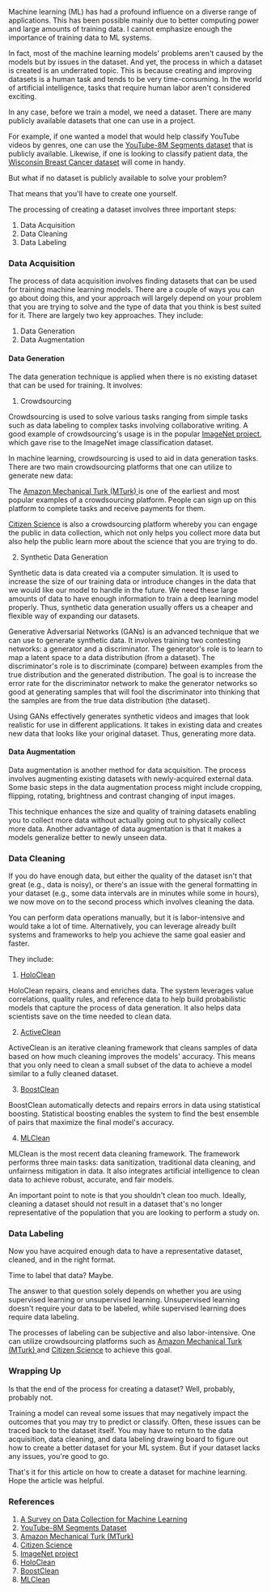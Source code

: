 Machine learning (ML) has had a profound influence on a diverse range of applications. This has been possible mainly due to better computing power and large amounts of training data. I cannot emphasize enough the importance of training data to ML systems.

In fact, most of the machine learning models' problems aren't caused by the models but by issues in the dataset. And yet, the process in which a dataset is created is an underrated topic. This is because creating and improving datasets is a human task and tends to be very time-consuming. In the world of artificial intelligence, tasks that require human labor aren't considered exciting.

In any case, before we train a model, we need a dataset. There are many publicly available datasets that one can use in a project.

For example, if one wanted a model that would help classify YouTube videos by genres, one can use the [YouTube-8M Segments dataset](https://research.google.com/youtube8m/) that is publicly available. Likewise, if one is looking to classify patient data, the [Wisconsin Breast Cancer dataset](https://archive.ics.uci.edu/ml/datasets/Breast+Cancer+Wisconsin+%28Diagnostic%29) will come in handy.

But what if no dataset is publicly available to solve your problem?

That means that you'll have to create one yourself. 

The processing of creating a dataset involves three important steps:

1. Data Acquisition
2. Data Cleaning
3. Data Labeling

### Data Acquisition

The process of data acquisition involves finding datasets that can be used for training machine learning models. There are a couple of ways you can go about doing this, and your approach will largely depend on your problem that you are trying to solve and the type of data that you think is best suited for it. There are largely two key approaches. They include:

1. Data Generation
2. Data Augmentation

#### Data Generation

The data generation technique is applied when there is no existing dataset that can be used for training. It involves: 

1. Crowdsourcing 

Crowdsourcing is used to solve various tasks ranging from simple tasks such as data labeling to complex tasks involving collaborative writing. A good example of crowdsourcing's usage is in the popular [ImageNet project](http://www.image-net.org/), which gave rise to the ImageNet image classification dataset. 

In machine learning, crowdsourcing is used to aid in data generation tasks. There are two main crowdsourcing platforms that one can utilize to generate new data:

The [Amazon Mechanical Turk (MTurk) ](https://www.mturk.com/) is one of the earliest and most popular examples of a crowdsourcing platform. People can sign up on this platform to complete tasks and receive payments for them.

[Citizen Science](https://en.wikipedia.org/wiki/Citizen_science) is also a crowdsourcing platform whereby you can engage the public in data collection, which not only helps you collect more data but also help the public learn more about the science that you are trying to do.

2. Synthetic Data Generation

Synthetic data is data created via a computer simulation. It is used to increase the size of our training data or introduce changes in the data that we would like our model to handle in the future. We need these large amounts of data to have enough information to train a deep learning model properly.
Thus, synthetic data generation usually offers us a cheaper and flexible way of expanding our datasets.

Generative Adversarial Networks (GANs) is an advanced technique that we can use to generate synthetic data. It involves training two contesting networks: a generator and a discriminator. The generator's role is to learn to map a latent space to a data distribution (from a dataset). The discriminator's role is to discriminate (compare) between examples from the true distribution and the generated distribution. The goal is to increase the error rate for the discriminator network to make the generator networks so good at generating samples that will fool the discriminator into thinking that the samples are from the true data distribution (the dataset). 

Using GANs effectively generates synthetic videos and images that look realistic for use in different applications. It takes in existing data and creates new data that looks like your original dataset. Thus, generating more data.

#### Data Augmentation

Data augmentation is another method for data acquisition. The process involves augmenting existing datasets with newly-acquired external data. Some basic steps in the data augmentation process might include cropping, flipping, rotating, brightness and contrast changing of input images.

This technique enhances the size and quality of training datasets enabling you to collect more data without actually going out to physically collect more data. Another advantage of data augmentation is that it makes a models generalize better to newly unseen data.    

### Data Cleaning

If you do have enough data, but either the quality of the dataset isn't that great (e.g., data is noisy), or there's an issue with the general formatting in your dataset (e.g., some data intervals are in minutes while some in hours), we now move on to the second process which involves cleaning the data.

You can perform data operations manually, but it is labor-intensive and would take a lot of time. Alternatively, you can leverage already built systems and frameworks to help you achieve the same goal easier and faster.

They include:

1. [HoloClean](http://www.holoclean.io/) 

HoloClean repairs, cleans and enriches data. The system leverages value correlations, quality rules, and reference data to help build probabilistic models that capture the process of data generation. It also helps data scientists save on the time needed to clean data.

2. [ActiveClean](https://activeclean.github.io/) 

ActiveClean is an iterative cleaning framework that cleans samples of data based on how much cleaning improves the models' accuracy. This means that you only need to clean a small subset of the data to achieve a model similar to a fully cleaned dataset.

3. [BoostClean](https://arxiv.org/pdf/1711.01299.pdf) 

BoostClean automatically detects and repairs errors in data using statistical boosting. Statistical boosting enables the system to find the best ensemble of pairs that maximize the final model's accuracy.

4. [MLClean](https://arxiv.org/pdf/1904.10761.pdf)

MLClean is the most recent data cleaning framework. The framework performs three main tasks: data sanitization, traditional data cleaning, and unfairness mitigation in data. It also integrates artificial intelligence to clean data to achieve robust, accurate, and fair models.     

An important point to note is that you shouldn't clean too much. Ideally, cleaning a dataset should not result in a dataset that's no longer representative of the population that you are looking to perform a study on.

### Data Labeling

Now you have acquired enough data to have a representative dataset, cleaned, and in the right format. 

Time to label that data? Maybe.

The answer to that question solely depends on whether you are using supervised learning or unsupervised learning. Unsupervised learning doesn't require your data to be labeled, while supervised learning does require data labeling.

The processes of labeling can be subjective and also labor-intensive. One can utilize crowdsourcing platforms such as [Amazon Mechanical Turk (MTurk) ](https://www.mturk.com/) and [Citizen Science](https://en.wikipedia.org/wiki/Citizen_science) to achieve this goal.  

### Wrapping Up

Is that the end of the process for creating a dataset? Well, probably, probably not.

Training a model can reveal some issues that may negatively impact the outcomes that you may try to predict or classify. Often, these issues can be traced back to the dataset itself. You may have to return to the data acquisition, data cleaning, and data labeling drawing board to figure out how to create a better dataset for your ML system. But if your dataset lacks any issues, you're good to go.

That's it for this article on how to create a dataset for machine learning. Hope the article was helpful.

### References

1. [A Survey on Data Collection for Machine Learning](https://arxiv.org/pdf/1811.03402.pdf)  
2. [YouTube-8M Segments Dataset](https://research.google.com/youtube8m/)
3. [Amazon Mechanical Turk (MTurk) ](https://www.mturk.com/)
4. [Citizen Science](https://en.wikipedia.org/wiki/Citizen_science)
5. [ImageNet project](http://www.image-net.org/) 
6. [HoloClean](http://www.holoclean.io/) 
7. [BoostClean](https://arxiv.org/pdf/1711.01299.pdf) 
8. [MLClean](https://arxiv.org/pdf/1904.10761.pdf)